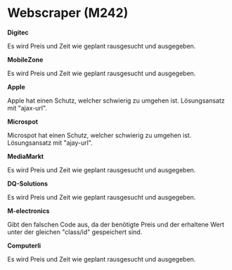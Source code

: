 # Webscraper (M242)

**Digitec**

Es wird Preis und Zeit wie geplant rausgesucht und ausgegeben.

**MobileZone**

Es wird Preis und Zeit wie geplant rausgesucht und ausgegeben.

**Apple**

Apple hat einen Schutz, welcher schwierig zu umgehen ist. Lösungsansatz mit "ajax-url".

**Microspot**

Microspot hat einen Schutz, welcher schwierig zu umgehen ist. Lösungsansatz mit "ajay-url".

**MediaMarkt**

Es wird Preis und Zeit wie geplant rausgesucht und ausgegeben.

**DQ-Solutions**

Es wird Preis und Zeit wie geplant rausgesucht und ausgegeben.

**M-electronics**

Gibt den falschen Code aus, da der benötigte Preis und der erhaltene Wert unter der gleichen "class/id" gespeichert sind.

**Computerli**

Es wird Preis und Zeit wie geplant rausgesucht und ausgegeben.
